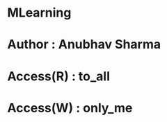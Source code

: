 # MLearning


# #####################################################
#     
#         Author    : Anubhav Sharma
#         Access(R) : to_all
#         Access(W) : only_me
#         
# 
# 
# 
# #####################################################
